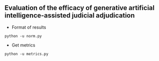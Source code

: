 ## Evaluation of the efficacy of generative artificial intelligence-assisted judicial adjudication

* Format of results
```shell
python -u norm.py
```
* Get metrics
```shell
python -u metrics.py
```
